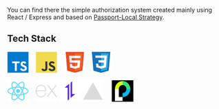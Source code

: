 You can find there the simple authorization system created mainly using React / Express and based on [Passport-Local Strategy](https://github.com/jaredhanson/passport-local).

## Tech Stack

<img src="./assets/typescript.svg" width=50 />&nbsp;&nbsp;&nbsp;
<img src="./assets/javascript.svg" width=50 />&nbsp;&nbsp;&nbsp;
<img src="./assets/html5.svg" width=50 />&nbsp;&nbsp;
<img src="./assets/css3.svg" width=50 />

<img src="./assets/react.svg" width=50 />&nbsp;&nbsp;&nbsp;
<img src="./assets/express.svg" width=50 />
<img src="./assets/axios.svg" width=50 />
<img src="./assets/vercel.svg" width=50 />&nbsp;&nbsp;&nbsp;&nbsp;
<img src="./assets/passport.png" width=50 />
